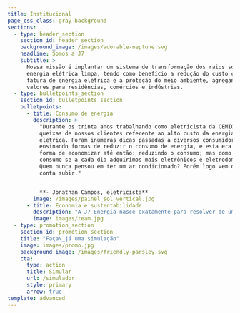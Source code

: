 ```yaml
---
title: Institucional
page_css_class: gray-background
sections:
  - type: header_section
    section_id: header_section
    background_image: /images/adorable-neptune.svg
    headline: Somos a J7
    subtitle: >
      Nossa missão é implantar um sistema de transformação dos raios solares em
      energia elétrica limpa, tendo como benefício a redução do custo com a
      fatura de energia elétrica e a proteção do meio ambiente, agregando
      valores para residências, comércios e indústrias.
  - type: bulletpoints_section
    section_id: bulletpoints_section
    bulletpoints:
      - title: Consumo de energia
        description: >
          "Durante os trinta anos trabalhando como eletricista da CEMIG, ouvi
          queixas de nossos clientes referente ao alto custo da energia
          elétrica. Foram inúmeras dicas passadas a diversos consumidores
          ensinando formas de reduzir o consumo de energia, e esta era a única
          forma de economizar até então: reduzindo o consumo; mas como reduzir o
          consumo se a cada dia adquirimos mais eletrônicos e eletrodomésticos?
          Quem nunca pensou em ter um ar condicionado? Porém logo vem o medo da
          conta subir."


          **- Jonathan Campos, eletricista**
        image: /images/painel_sol_vertical.jpg
      - title: Economia e sustentabilidade
        description: "A J7 Energia nasce exatamente para resolver de uma vez por todas esta questão.\_\n\nAtravés da instalação de sistema de geração de eletricidade a partir da energia solar, diversos clientes estão satisfeitos por estarem gerando a própria energia, além da redução em sua conta, redução esta que varia entre 80 e 90% na maioria dos casos.\n\nÉ uma grande alegria gerar satisfação aos nossos clientes e reduzir o impacto ao meio ambiente.\n"
        image: images/team.jpg
  - type: promotion_section
    section_id: promotion_section
    title: "Faça\_já uma simulação"
    image: images/promo.jpg
    background_image: /images/friendly-parsley.svg
    cta:
      type: action
      title: Simular
      url: /simulador
      style: primary
      arrow: true
template: advanced
---
```

